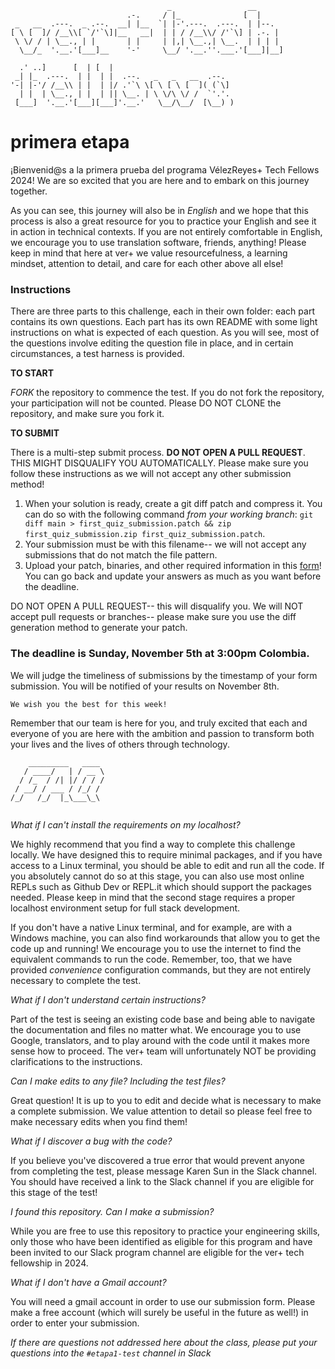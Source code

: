 ```
                                   _                 __        
                          .-.     / |_              [  |       
 _   __  .---.  _ .--.  __| |__  `| |-'.---.  .---.  | |--.    
[ \ [  ]/ /__\\[ `/'`\]|__   __|  | | / /__\\/ /'`\] | .-. |   
 \ \/ / | \__., | |       | |     | |,| \__.,| \__.  | | | |   
  \__/_  '.__.'[___]__    '-'     \__/ '.__.''.___.'[___]|__]  

  .' ..]      [  | [  |                                        
 _| |_  .---.  | |  | |  .--.   _   _   __  .--.               
'-| |-'/ /__\\ | |  | |/ .'`\ \[ \ [ \ [  ]( (`\]              
  | |  | \__., | |  | || \__. | \ \/\ \/ /  `'.'.              
 [___]  '.__.'[___][___]'.__.'   \__/\__/  [\__) )             

```
# primera etapa

¡Bienvenid@s a la primera prueba del programa VélezReyes+ Tech Fellows 2024! We are so excited that you are here and to embark on this journey together.

As you can see, this journey will also be in _English_ and we hope that this process is also a great resource for you to practice your English and see it in action in technical contexts. If you are not entirely comfortable in English, we encourage you to use translation software, friends, anything! Please keep in mind that here at ver+ we value resourcefulness, a learning mindset, attention to detail, and care for each other above all else! 

### Instructions

There are three parts to this challenge, each in their own folder: each part contains its own questions. Each part has its own README with some light instructions on what is expected of each question. As you will see, most of the questions involve editing the question file in place, and in certain circumstances, a test harness is provided.

**TO START**

_FORK_ the repository to commence the test. If you do not fork the repository, your participation will not be counted. Please DO NOT CLONE the repository, and make sure you fork it.

**TO SUBMIT**

There is a multi-step submit process. **DO NOT OPEN A PULL REQUEST**. THIS MIGHT DISQUALIFY YOU AUTOMATICALLY. Please make sure you follow these instructions as we will not accept any other submission method!
1. When your solution is ready, create a git diff patch and compress it. You can do so with the following command _from your working branch_: `git diff main > first_quiz_submission.patch && zip first_quiz_submission.zip first_quiz_submission.patch`.
2. Your submission must be with this filename-- we will not accept any submissions that do not match the file pattern.
3. Upload your patch, binaries, and other required information in this [form](https://forms.gle/UYnRpDorzThZmdhD7)! You can go back and update your answers as much as you want before the deadline.

DO NOT OPEN A PULL REQUEST-- this will disqualify you. We will NOT accept pull requests or branches-- please make sure you use the diff generation method to generate your patch.

### The deadline is Sunday, November 5th at 3:00pm Colombia.
We will judge the timeliness of submissions by the timestamp of your form submission. You will be notified of your results on November 8th.

```We wish you the best for this week!```

Remember that our team is here for you, and truly excited that each and everyone of you are here with the ambition and passion to transform both your lives and the lives of others through technology.

```
    _________   ____ 
   / ____/   | / __ \
  / /_  / /| |/ / / /
 / __/ / ___ / /_/ / 
/_/   /_/  |_\___\_\ 
                     
```

*What if I can't install the requirements on my localhost?*

We highly recommend that you find a way to complete this challenge locally. We have designed this to require minimal packages, and if you have access to a Linux terminal, you should be able to edit and run all the code. If you absolutely cannot do so at this stage, you can also use most online REPLs such as Github Dev or REPL.it which should support the packages needed. Please keep in mind that the second stage requires a proper localhost environment setup for full stack development.

If you don't have a native Linux terminal, and for example, are with a Windows machine, you can also find workarounds that allow you to get the code up and running! We encourage you to use the internet to find the equivalent commands to run the code. Remember, too, that we have provided _convenience_ configuration commands, but they are not entirely necessary to complete the test.

*What if I don't understand certain instructions?*

Part of the test is seeing an existing code base and being able to navigate the documentation and files no matter what. We encourage you to use Google, translators, and to play around with the code until it makes more sense how to proceed. The ver+ team will unfortunately NOT be providing clarifications to the instructions.

*Can I make edits to any file? Including the test files?*

Great question! It is up to you to edit and decide what is necessary to make a complete submission. We value attention to detail so please feel free to make necessary edits when you find them!

*What if I discover a bug with the code?*

If you believe you've discovered a true error that would prevent anyone from completing the test, please message Karen Sun in the Slack channel. You should have received a link to the Slack channel if you are eligible for this stage of the test!

*I found this repository. Can I make a submission?*

While you are free to use this repository to practice your engineering skills, only those who have been identified as eligible for this program and have been invited to our Slack program channel are eligible for the ver+ tech fellowship in 2024.

*What if I don't have a Gmail account?*

You will need a gmail account in order to use our submission form. Please make a free account (which will surely be useful in the future as well!) in order to enter your submission.


_If there are questions not addressed here about the class, please put your questions into the `#etapa1-test` channel in Slack_
